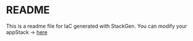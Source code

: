 # README
This is a readme file for IaC generated with StackGen.
You can modify your appStack -> [here](http://main.dev.stackgen.com/appstacks/2a034883-6071-4bd0-9346-d1a111d8b6c6)
